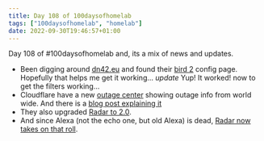 ```yaml
---
title: Day 108 of 100daysofhomelab
tags: ["100daysofhomelab", "homelab"]
date: 2022-09-30T19:46:57+01:00
---
```

Day 108 of #100daysofhomelab and, its a mix of news and updates.

* Been digging around [dn42.eu](https://dn42.eu) and found their [bird 2](https://dn42.eu/howto/Bird2) config page. Hopefully that helps me get it working... *update* Yup! It worked! now to get the filters working...
* Cloudflare have a new [outage center](https://radar.cloudflare.com/outage-center) showing outage info from world wide. And there is a [blog post explaining it](https://blog.cloudflare.com/announcing-cloudflare-radar-outage-center/)
* They also upgraded [Radar to 2.0](https://blog.cloudflare.com/radar2/).
* And since Alexa (not the echo one, but old Alexa) is dead, [Radar now takes on that roll](https://blog.cloudflare.com/radar-domain-rankings/).
